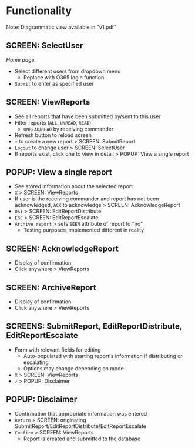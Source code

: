 # Functionality
Note: Diagrammatic view available in "v1.pdf"

## SCREEN: SelectUser
<i>Home page.</i>
- Select different users from dropdown menu
  - Replace with O365 login function
- `Submit` to enter as specified user

## SCREEN: ViewReports
- See all reports that have been submitted by/sent to this user
- Filter reports (`ALL`, `UNREAD`, `READ`)
  - `UNREAD`/`READ` by receiving commander
- Refresh button to reload screen
- `+` to create a new report > SCREEN: SubmitReport
- `Logout` to change user > SCREEN: SelectUser
- If reports exist, click one to view in detail > POPUP: View a single report

## POPUP: View a single report
- See stored information about the selected report
- `X` > SCREEN: ViewReports
- If user is the receiving commander and report has not been acknowledged, `ACK` to acknowledge > SCREEN: AcknowledgeReport
- `DST` > SCREEN: EditReportDistribute
- `ESC` > SCREEN: EditReportEscalate
- `Archive report` > sets `SEEN` attribute of report to "no"
  - Testing purposes, implemented different in reality
 
## SCREEN: AcknowledgeReport
- Display of confirmation
- Click anywhere > ViewReports

## SCREEN: ArchiveReport
- Display of confirmation
- Click anywhere > ViewReports

## SCREENS: SubmitReport, EditReportDistribute, EditReportEscalate
- Form with relevant fields for editing
  - Auto-populated with starting report's information if distributing or escalating
  - Options may change depending on mode
- `X` > SCREEN: ViewReports
- `✓` > POPUP: Disclaimer

## POPUP: Disclaimer
- Confirmation that appropriate information was entered
- `Return` > SCREEN: originating SubmitReport/EditReportDistribute/EditReportEscalate
- `Confirm` > SCREEN: ViewReports
  - Report is created and submitted to the database
